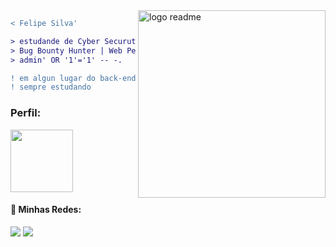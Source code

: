 <img src="https://app.hackingclub.com/media/logos/machines/Rabbit.png?t=1698788727704&v=4" min-width="300px" max-width="300px" width="300px" align="right" alt="logo readme">

```diff
< Felipe Silva' 

> estudande de Cyber Securuty;
> Bug Bounty Hunter | Web Pentester | Web Application Security Research;
> admin' OR '1'='1' -- -.

! em algun lugar do back-end
! sempre estudando
```

### Perfil:
<a href="https://app.hackingclub.com/profile/user/5365"><img src="https://app.hackingclub.com/media/logos/hc-logo-white.svg" min-width="70px" max-width="70px" width="100px" ></img></a>

#### 🔗 Minhas Redes:

<a href="https://twitter.com/MrH4yd3n"><img src="https://img.shields.io/badge/Twitter-1DA1F2?style=for-the-badge&logo=twitter&logoColor=white"></img></a>
<a href="https://www.linkedin.com/in/404felipe/"><img src="https://img.shields.io/badge/LinkedIn-0077B5?style=for-the-badge&logo=linkedin&logoColor=white"></img></a>

